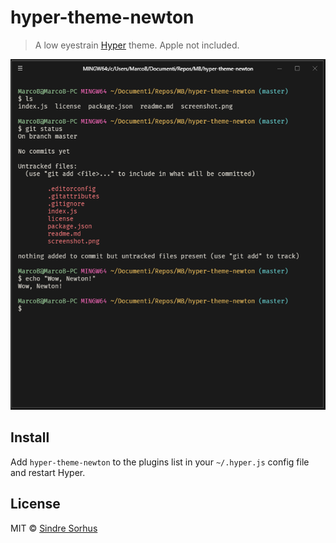 # hyper-theme-newton

> A low eyestrain [Hyper](https://hyper.is) theme. Apple not included.

![](screenshot.png)

## Install

Add `hyper-theme-newton` to the plugins list in your `~/.hyper.js` config file and restart Hyper.

## License

MIT © [Sindre Sorhus](https://sindresorhus.com)

